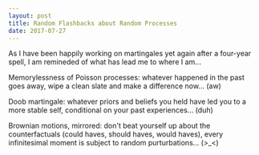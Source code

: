 ```yaml
---
layout: post
title: Random Flashbacks about Random Processes
date: 2017-07-27
---
```


As I have been happily working on martingales yet again after a four-year spell, I am remineded of what has lead me to where I am...

Memorylessness of Poisson processes: whatever happened in the past goes away, wipe a clean slate and make a difference now... (aw)

Doob martingale: whatever priors and beliefs you held have led you to a more stable self, conditional on your past experiences... (duh)

Brownian motions, mirrored: don't beat yourself up about the counterfactuals (could haves, should haves, would haves), every infinitesimal moment is subject to random purturbations... (>_<)
